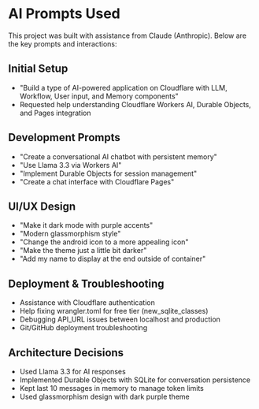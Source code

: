 
# AI Prompts Used

This project was built with assistance from Claude (Anthropic). Below are the key prompts and interactions:

## Initial Setup
- "Build a type of AI-powered application on Cloudflare with LLM, Workflow, User input, and Memory components"
- Requested help understanding Cloudflare Workers AI, Durable Objects, and Pages integration

## Development Prompts
- "Create a conversational AI chatbot with persistent memory"
- "Use Llama 3.3 via Workers AI"
- "Implement Durable Objects for session management"
- "Create a chat interface with Cloudflare Pages"

## UI/UX Design
- "Make it dark mode with purple accents"
- "Modern glassmorphism style"
- "Change the android icon to a more appealing icon"
- "Make the theme just a little bit darker"
- "Add my name to display at the end outside of container"

## Deployment & Troubleshooting
- Assistance with Cloudflare authentication
- Help fixing wrangler.toml for free tier (new_sqlite_classes)
- Debugging API_URL issues between localhost and production
- Git/GitHub deployment troubleshooting

## Architecture Decisions
- Used Llama 3.3 for AI responses
- Implemented Durable Objects with SQLite for conversation persistence
- Kept last 10 messages in memory to manage token limits
- Used glassmorphism design with dark purple theme